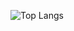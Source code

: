 ![Top Langs](https://github-readme-stats.vercel.app/api/top-langs/?username=dominhnhut01&hide=jupyter%20notebook,css,scss,html&exclude_repo=veni_vici,revolutionuc2023,web102_prework,recipe_dashboard,portfolio,autodrive_code,render_engine_3D,deeplearning.ai&theme=tokyonight)
